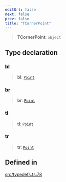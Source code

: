 ```yaml
---
editUrl: false
next: false
prev: false
title: "TCornerPoint"
---
```


> **TCornerPoint**: `object`

## Type declaration

### bl

> **bl**: [`Point`](/api/classes/point/)

### br

> **br**: [`Point`](/api/classes/point/)

### tl

> **tl**: [`Point`](/api/classes/point/)

### tr

> **tr**: [`Point`](/api/classes/point/)

## Defined in

[src/typedefs.ts:78](https://github.com/fabricjs/fabric.js/blob/8748628df7e9de00ba77413bfc3ad9e9fe9d4f30/src/typedefs.ts#L78)
